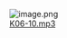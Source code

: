 ![image.png](https://cdn.nlark.com/yuque/0/2023/png/1179742/1694128746564-1f09abc8-0048-4e7f-8ab5-635049608252.png#averageHue=%23fbfbfb&clientId=u4ae674ee-fbd2-4&from=paste&height=520&id=ubbd6b5a0&originHeight=624&originWidth=990&originalType=binary&ratio=1.2&rotation=0&showTitle=false&size=116855&status=done&style=none&taskId=u62e9f8f8-90ae-4323-b375-09d2a5a01d1&title=&width=825)<br />[K06-10.mp3](https://www.yuque.com/attachments/yuque/0/2023/mp3/1179742/1694128808491-5cf974f9-70f0-4bbc-98ed-efe487dd2dfa.mp3)

